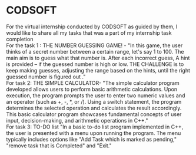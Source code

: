 # CODSOFT
For the virtual internship conducted by CODSOFT as guided by them, I would like to share all my tasks that was a part of my internship task completion
<br>
For the task 1 : THE NUMBER GUESSING GAME! -
"In this game, the user thinks of a secret number between a certain range, let's say 1 to 100.
The main aim is to guess what that number is. After each incorrect guess, A hint is provided – if the guessed number is high or low.
THE CHALLENGE is to keep making guesses, adjusting the range based on the hints, until the right guessed number is figured out ."
<br>
For task 2: THE SIMPLE CALCULATOR-
"The simple calculator program developed allows users to perform basic arithmetic calculations. Upon execution, the program prompts the user to enter two numeric values and an operator (such as +, -, *, or /).
Using a switch statement, the program determines the selected operation and calculates the result accordingly.
This basic calculator program showcases fundamental concepts of user input, decision-making, and arithmetic operations in C++."
<br>
For task 3: TO-DO list
"In a basic to-do list program implemented in C++, the user is presented with a menu upon running the program.
The menu typically includes options like "Add Task which is marked as pending," "remove task that is Completed" and "Exit."
